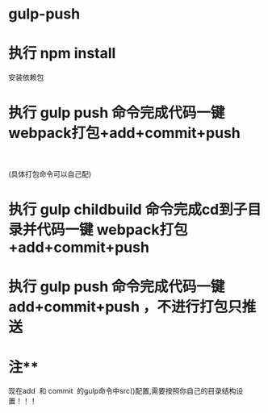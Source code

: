 # gulp-push
# 执行 npm install
安装依赖包

# 执行 gulp push 命令完成代码一键 webpack打包+add+commit+push        
(具体打包命令可以自己配)
# 执行 gulp childbuild 命令完成cd到子目录并代码一键 webpack打包+add+commit+push  
# 执行 gulp push 命令完成代码一键add+commit+push ，不进行打包只推送

# **********注************ 
现在add  和 commit  的gulp命令中src()配置,需要按照你自己的目录结构设置！！！
